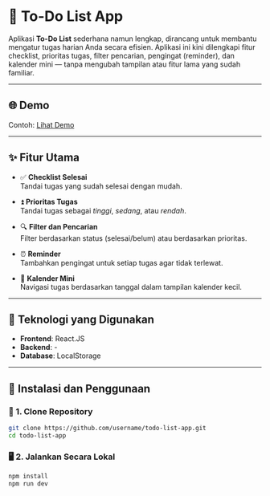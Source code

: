 # 📝 To-Do List App

Aplikasi **To-Do List** sederhana namun lengkap, dirancang untuk membantu mengatur tugas harian Anda secara efisien. Aplikasi ini kini dilengkapi fitur checklist, prioritas tugas, filter pencarian, pengingat (reminder), dan kalender mini — tanpa mengubah tampilan atau fitur lama yang sudah familiar.

---

## 🌐 Demo

Contoh: [Lihat Demo](https://put-todolist.netlify.app)

---

## ✨ Fitur Utama

- ✅ **Checklist Selesai**  
  Tandai tugas yang sudah selesai dengan mudah.

- ⏫ **Prioritas Tugas**  
  Tandai tugas sebagai *tinggi*, *sedang*, atau *rendah*.

- 🔍 **Filter dan Pencarian**  
  Filter berdasarkan status (selesai/belum) atau berdasarkan prioritas.

- ⏰ **Reminder**  
  Tambahkan pengingat untuk setiap tugas agar tidak terlewat.

- 📅 **Kalender Mini**  
  Navigasi tugas berdasarkan tanggal dalam tampilan kalender kecil.

---

## 🧱 Teknologi yang Digunakan

- **Frontend**: React.JS
- **Backend**: -
- **Database**: LocalStorage

---

## 🚀 Instalasi dan Penggunaan

### 🔧 1. Clone Repository

```bash
git clone https://github.com/username/todo-list-app.git
cd todo-list-app
```

### 🖥️ 2. Jalankan Secara Lokal
```bash
npm install
npm run dev
```
